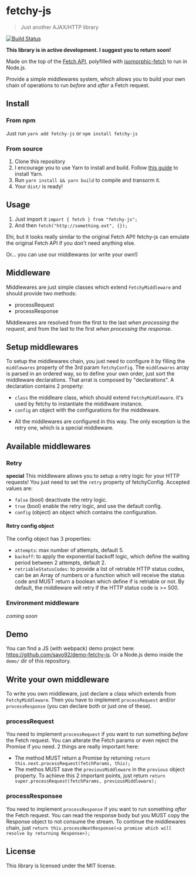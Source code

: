 # fetchy-js
> Just another AJAX/HTTP library

[![Build Status](https://travis-ci.org/savo92/fetchy-js.svg?branch=master)](https://travis-ci.org/savo92/fetchy-js)

**This library is in active development. I suggest you to return soon!**

Made on the top of the [Fetch API](https://developer.mozilla.org/en-US/docs/Web/API/Fetch_API),
polyfilled with [isomorphic-fetch](https://github.com/matthew-andrews/isomorphic-fetch) to run in Node.js.

Provide a simple middlewares system, which allows you to build your own chain of operations
to run *before* and *after* a Fetch request.

## Install

### From npm
Just run `yarn add fetchy-js` or `npm install fetchy-js`

### From source

1. Clone this repository
1. I encourage you to use Yarn to install and build. Follow [this guide](https://yarnpkg.com/en/docs/install) to install Yarn.
1. Run `yarn install && yarn build` to compile and transorm it.
1. Your `dist/` is ready!

## Usage

1. Just import it `import { fetch } from "fetchy-js";`
1. And then `fetch("http://something.ext", {});`

Ehi, but it looks really similar to the original Fetch API! fetchy-js can emulate the original Fetch API
if you don't need anything else.

Or... you can use our middlewares (or write your own!)

## Middleware
Middlewares are just simple classes which extend `FetchyMiddleware` and should provide two methods:
- processRequest
- processResponse

Middlewares are resolved from the first to the last _when processing the request_, and from the last to
the first _when processing the response_.

## Setup middlewares
To setup the middlewares chain, you just need to configure it by filling the `middlewares` property of the 3rd
param `fetchyConfig`.
The `middlewares` array is parsed in an ordered way, so to define your own order, just sort the middleware declarations.
That arrat is composed by "declarations". A declaration contains 2 property:
- `class` the middleare class, which should extend `FetchyMiddleware`. it's used by fetchy to instantiate the middlware instance.
- `config` an object with the configurations for the middleware.
* All the middlewares are configured in this way. The only exception is the retry one, which is a special middleware.

## Available middlewares

### Retry
**special**
This middleware allows you to setup a retry logic for your HTTP requests! You just need to set the `retry` property of fetchyConfig.
Accepted values are:
- `false` (bool) deactivate the retry logic.
- `true` (bool) enable the retry logic, and use the default config.
- `config` (object) an object which contains the configuration.

#### Retry config object
The config object has 3 properties:
- `attempts`: max number of attempts, default 5.
- `backoff`: to apply the exponential backoff logic, which define the waiting period between 2 attempts, default 2.
- `retriableStatusCodes`: to provide a list of retriable HTTP status codes, can be an Array of numbers or a function which will receive the status code and MUST return a boolean which define if is retriable or not. By default, the middleware will retry if the HTTP status code is >= 500.

### Environment middleware
_coming soon_

## Demo
You can find a JS (with webpack) demo project here: https://github.com/savo92/demo-fetchy-js.
Or a Node.js demo inside the `demo/` dir of this repository.

## Write your own middleware
To write you own middleware, just declare a class which extends from `FetchyMiddleware`. Then you have to implement `processRequest` and/or `processResponse` (you can declare both or just one of these).

### processRequest
You need to implement `processRequest` if you want to run something _before_ the Fetch request.
You can alterate the Fetch params or even reject the Promise if you need.
2 things are really important here:
- The method MUST return a Promise by returning `return this.next.processRequest(fetchParams, this);`
- The methos MUST save the `previousMiddleware` in the `previous` object property.
To achieve this 2 important points, just return `return super.processRequest(fetchParams, previousMiddleware);`

### processResponsee
You need to implement `processResponse` if you want to run something _after_ the Fetch request.
You can read the response body but you MUST copy the Response object to not consume the stream.
To continue the middlewares chain, just
`return this.processNextResponse(<a promise which will resolve by returning Response>);`

## License
This library is licensed under the MIT license.
